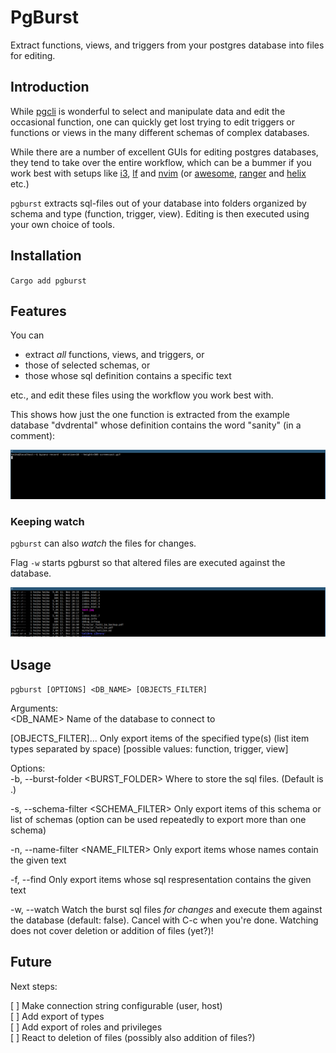 # PgBurst

Extract functions, views, and triggers from your postgres database into files for editing.

## Introduction

While [pgcli](https://www.pgcli.com/install) is wonderful to select and manipulate data and edit the occasional function, one can quickly get lost trying to edit triggers or functions or views in the many different schemas of complex databases.

While there are a number of excellent GUIs for editing postgres databases, they tend to take over the entire workflow, which can be a bummer if you work best with setups like [i3](https://i3wm.org/), [lf](https://github.com/gokcehan/lf) and [nvim](https://neovim.io/) (or [awesome](https://awesomewm.org/), [ranger](https://github.com/ranger/ranger) and [helix](https://github.com/helix-editor/helix) etc.)

``pgburst`` extracts sql-files out of your database into folders organized by schema and type (function, trigger, view). Editing is then executed using your own choice of tools.

## Installation

``Cargo add pgburst``



## Features

You can

- extract *all* functions, views, and triggers, or 
- those of selected schemas, or 
- those whose sql definition contains a specific text

etc., and edit these files using the workflow you work best with.

This shows how just the one function is extracted from the example database "dvdrental" whose definition contains the word "sanity" (in a comment):

![Show sanity](pgburst_find.gif)

### Keeping watch

``pgburst`` can also *watch* the files for changes. 

Flag ``-w`` starts pgburst so that altered files are executed against the database.

![Show waiting](pgburst_wait.gif)

## Usage

``pgburst [OPTIONS] <DB_NAME> [OBJECTS_FILTER]``

Arguments:\
  <DB_NAME>
      Name of the database to connect to

  [OBJECTS_FILTER]...
      Only export items of the specified type(s) (list item types separated by space) [possible values: function, trigger, view]

Options:\
  -b, --burst-folder <BURST_FOLDER>
          Where to store the sql files. (Default is .)

  -s, --schema-filter <SCHEMA_FILTER>
          Only export items of this schema or list of schemas (option can be used repeatedly to export more than one schema)

  -n, --name-filter <NAME_FILTER>
          Only export items whose names contain the given text

  -f, --find <FIND>
          Only export items whose sql respresentation contains the given text

  -w, --watch
          Watch the burst sql files *for changes* and execute them against the database (default: false). Cancel with C-c when you're done. Watching does not cover deletion or addition of files (yet?)!

## Future

Next steps:

[ ] Make connection string configurable (user, host)\
[ ] Add export of types\
[ ] Add export of roles and privileges\
[ ] React to deletion of files (possibly also addition of files?)

